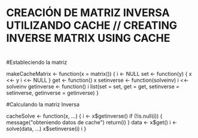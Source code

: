 # CREACIÓN DE MATRIZ INVERSA UTILIZANDO CACHE // CREATING INVERSE MATRIX USING CACHE
# 

#Estableciendo la matriz

makeCacheMatrix <- function(x = matrix()) {
  i <- NULL
  set <- function(y) {
    x <<- y
    i <<- NULL
  }
  get <- function() x
  setinverse <- function(solveinv) i <<- solveinv
  getinverse <- function() i
  list(set = set,
       get = get,
       setinverse = setinverse,
       getinverse = getinverse)
}

#Calculando la matriz Inversa

cacheSolve <- function(x, ...) {
  i <- x$getinverse()
  if (!is.null(i)) {
    message("obteniendo datos de cache")
    return(i)
  }
  data <- x$get()
  i <- solve(data, ...)
  x$setinverse(i)
  i
}
